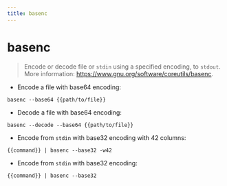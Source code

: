 ```yaml
---
title: basenc
---
```

# basenc

> Encode or decode file or `stdin` using a specified encoding, to `stdout`.
> More information: <https://www.gnu.org/software/coreutils/basenc>.

- Encode a file with base64 encoding:

`basenc --base64 {{path/to/file}}`

- Decode a file with base64 encoding:

`basenc --decode --base64 {{path/to/file}}`

- Encode from `stdin` with base32 encoding with 42 columns:

`{{command}} | basenc --base32 -w42`

- Encode from `stdin` with base32 encoding:

`{{command}} | basenc --base32`
